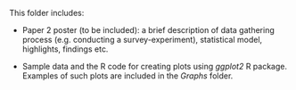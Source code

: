 This folder includes:

* Paper 2 poster (to be included): a brief description of data gathering process (e.g. conducting a survey-experiment), statistical model, highlights, findings etc.

* Sample data and the R code for creating plots using *ggplot2* R package. Examples of such plots are included in the *Graphs* folder.
